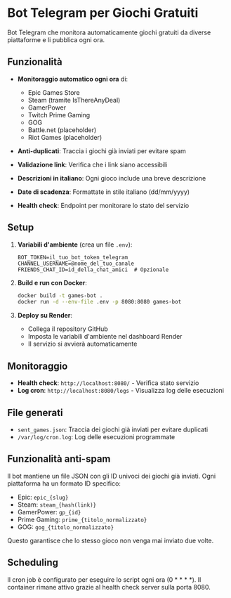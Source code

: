 # Bot Telegram per Giochi Gratuiti

Bot Telegram che monitora automaticamente giochi gratuiti da diverse piattaforme e li pubblica ogni ora.

## Funzionalità

- **Monitoraggio automatico ogni ora** di:
  - Epic Games Store
  - Steam (tramite IsThereAnyDeal)
  - GamerPower
  - Twitch Prime Gaming
  - GOG
  - Battle.net (placeholder)
  - Riot Games (placeholder)

- **Anti-duplicati**: Traccia i giochi già inviati per evitare spam
- **Validazione link**: Verifica che i link siano accessibili
- **Descrizioni in italiano**: Ogni gioco include una breve descrizione
- **Date di scadenza**: Formattate in stile italiano (dd/mm/yyyy)
- **Health check**: Endpoint per monitorare lo stato del servizio

## Setup

1. **Variabili d'ambiente** (crea un file `.env`):
   ```
   BOT_TOKEN=il_tuo_bot_token_telegram
   CHANNEL_USERNAME=@nome_del_tuo_canale
   FRIENDS_CHAT_ID=id_della_chat_amici  # Opzionale
   ```

2. **Build e run con Docker**:
   ```bash
   docker build -t games-bot .
   docker run -d --env-file .env -p 8080:8080 games-bot
   ```

3. **Deploy su Render**:
   - Collega il repository GitHub
   - Imposta le variabili d'ambiente nel dashboard Render
   - Il servizio si avvierà automaticamente

## Monitoraggio

- **Health check**: `http://localhost:8080/` - Verifica stato servizio
- **Log cron**: `http://localhost:8080/logs` - Visualizza log delle esecuzioni

## File generati

- `sent_games.json`: Traccia dei giochi già inviati per evitare duplicati
- `/var/log/cron.log`: Log delle esecuzioni programmate

## Funzionalità anti-spam

Il bot mantiene un file JSON con gli ID univoci dei giochi già inviati. Ogni piattaforma ha un formato ID specifico:
- Epic: `epic_{slug}`
- Steam: `steam_{hash(link)}`
- GamerPower: `gp_{id}`
- Prime Gaming: `prime_{titolo_normalizzato}`
- GOG: `gog_{titolo_normalizzato}`

Questo garantisce che lo stesso gioco non venga mai inviato due volte.

## Scheduling

Il cron job è configurato per eseguire lo script ogni ora (0 * * * *).
Il container rimane attivo grazie al health check server sulla porta 8080.